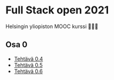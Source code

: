 # Full Stack open 2021
Helsingin yliopiston MOOC kurssi 👩🏼‍💻

## Osa 0

- [Tehtävä 0.4](https://github.com/lerikoya/full-stack-2021/blob/master/osa0/0.4_%20uusi%20muistiinpano.png)
- [Tehtävä 0.5](https://github.com/lerikoya/full-stack-2021/blob/master/osa0/0.5_%20Single%20Page%20App.png)
- [Tehtävä 0.6](https://github.com/lerikoya/full-stack-2021/blob/master/osa0/0.6_%20Uusi%20muistiinpano.png)
